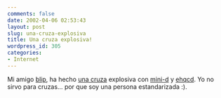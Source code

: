 ```yaml
---
comments: false
date: 2002-04-06 02:53:43
layout: post
slug: una-cruza-explosiva
title: Una cruza explosiva!
wordpress_id: 305
categories:
- Internet
---
```


Mi amigo [blip](http://www.blip.barrysworld.net), ha hecho [una cruza](http://www.blip.barrysworld.net/archives/2002_03_31_antiguos.htm#11460526) explosiva con [mini-d](http://www.minid.net) y [ehqcd](http://ichabod.lifefromthenet.com/). Yo no sirvo para cruzas… por que soy una persona estandarizada :).




 
